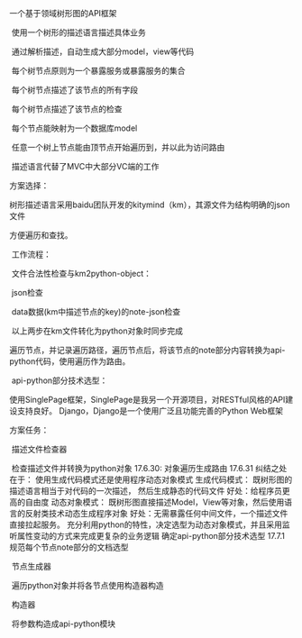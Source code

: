一个基于领域树形图的API框架

​   使用一个树形的描述语言描述具体业务

​   通过解析描述，自动生成大部分model，view等代码

​   每个树节点原则为一个暴露服务或暴露服务的集合

​   每个树节点描述了该节点的所有字段

​   每个树节点描述了该节点的检查

​   每个节点能映射为一个数据库model

​   任意一个树上节点能由顶节点开始遍历到，并以此为访问路由

​   描述语言代替了MVC中大部分VC端的工作

方案选择：

​   树形描述语言采用baidu团队开发的kitymind（km），其源文件为结构明确的json文件

方便遍历和查找。

​   工作流程：

​   文件合法性检查与km2python-object：

​       json检查

​       data数据(km中描述节点的key)的note-json检查

​       以上两步在km文件转化为python对象时同步完成

​   遍历节点，并记录遍历路径，遍历节点后，将该节点的note部分内容转换为api-python代码，使用遍历作为路由。

​   api-python部分技术选型：

​       使用SinglePage框架，SinglePage是我另一个开源项目，对RESTful风格的API建设支持良好。
        Django，Django是一个使用广泛且功能完善的Python Web框架

方案任务：

​   描述文件检查器

​       检查描述文件并转换为python对象
        17.6.30:
            对象遍历生成路由
        17.6.31
            纠结之处在于：
                使用生成代码模式还是使用程序动态对象模式
                生成代码模式：
                    既树形图的描述语言相当于对代码的一次描述，
                    然后生成静态的代码文件
                    好处：给程序员更高的自由度
                动态对象模式：
                    既树形图直接描述Model，View等对象，然后使用语言的反射类技术动态生成程序对象
                    好处：无需暴露任何中间文件，一个描述文件直接拉起服务。
                充分利用python的特性，决定选型为动态对象模式，并且采用监听属性变动的方式来完成更复杂的业务逻辑
            确定api-python部分技术选型
        17.7.1
            规范每个节点note部分的文档选型


​   节点生成器

​       遍历python对象并将各节点使用构造器构造

​   构造器

​       将参数构造成api-python模块

